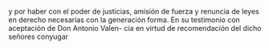 y por haber con el poder de justicias, amisión de fuerza y renuncia de leyes en derecho necesarias con la generación forma. En su testimonio con aceptación de Don Antonio Valen- cia en virtud de recomendación del dicho señores conyugar
